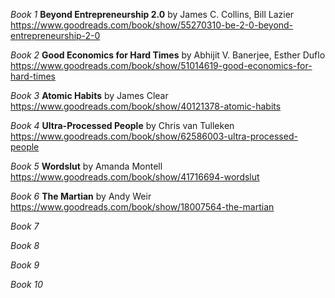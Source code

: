 _Book 1_
**Beyond Entrepreneurship 2.0**
by James C. Collins, Bill Lazier
https://www.goodreads.com/book/show/55270310-be-2-0-beyond-entrepreneurship-2-0

_Book 2_
**Good Economics for Hard Times**
by Abhijit V. Banerjee, Esther Duflo
https://www.goodreads.com/book/show/51014619-good-economics-for-hard-times

_Book 3_
**Atomic Habits**
by James Clear
https://www.goodreads.com/book/show/40121378-atomic-habits

_Book 4_
**Ultra-Processed People**
by Chris van Tulleken
https://www.goodreads.com/book/show/62586003-ultra-processed-people

_Book 5_
**Wordslut**
by Amanda Montell
https://www.goodreads.com/book/show/41716694-wordslut

_Book 6_
**The Martian**
by Andy Weir
https://www.goodreads.com/book/show/18007564-the-martian

_Book 7_


_Book 8_


_Book 9_


_Book 10_

